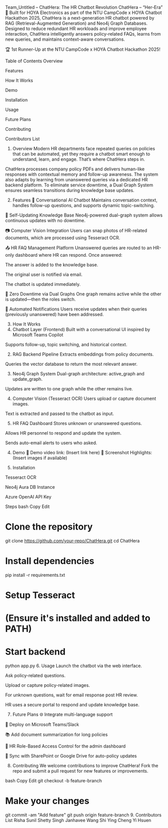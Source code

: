 Team_Untitled – ChatHera: The HR Chatbot Revolution
ChatHera – “Her-Era” 💬
Built for HOYA Electronics as part of the NTU CampCode x HOYA Chatbot Hackathon 2025, ChatHera is a next-generation HR chatbot powered by RAG (Retrieval-Augmented Generation) and Neo4j Graph Databases. Designed to reduce redundant HR workloads and improve employee interaction, ChatHera intelligently answers policy-related FAQs, learns from new queries, and maintains context-aware conversations.

🏆 1st Runner-Up at the NTU CampCode x HOYA Chatbot Hackathon 2025!

Table of Contents
Overview

Features

How It Works

Demo

Installation

Usage

Future Plans

Contributing

Contributors List

1. Overview
Modern HR departments face repeated queries on policies that can be automated, yet they require a chatbot smart enough to understand, learn, and engage. That’s where ChatHera steps in.

ChatHera processes company policy PDFs and delivers human-like responses with contextual memory and follow-up awareness. The system also adapts by learning from unanswered queries via a dedicated HR backend platform. To eliminate service downtime, a Dual Graph System ensures seamless transitions during knowledge base updates.

2. Features
💬 Conversational AI Chatbot
Maintains conversation context, handles follow-up questions, and supports dynamic topic-switching.

🧠 Self-Updating Knowledge Base
Neo4j-powered dual-graph system allows continuous updates with no downtime.

📷 Computer Vision Integration
Users can snap photos of HR-related documents, which are processed using Tesseract OCR.

📤 HR FAQ Management Platform
Unanswered queries are routed to an HR-only dashboard where HR can respond. Once answered:

The answer is added to the knowledge base.

The original user is notified via email.

The chatbot is updated immediately.

🔄 Zero Downtime via Dual Graphs
One graph remains active while the other is updated—then the roles switch.

📧 Automated Notifications
Users receive updates when their queries (previously unanswered) have been addressed.

3. How It Works
1. Chatbot Layer (Frontend)
Built with a conversational UI inspired by Microsoft Teams Copilot

Supports follow-up, topic switching, and historical context.

2. RAG Backend Pipeline
Extracts embeddings from policy documents.

Queries the vector database to return the most relevant answer.

3. Neo4j Graph System
Dual-graph architecture: active_graph and update_graph.

Updates are written to one graph while the other remains live.

4. Computer Vision (Tesseract OCR)
Users upload or capture document images.

Text is extracted and passed to the chatbot as input.

5. HR FAQ Dashboard
Stores unknown or unanswered questions.

Allows HR personnel to respond and update the system.

Sends auto-email alerts to users who asked.

4. Demo
🎥 Demo video link: (Insert link here)
📸 Screenshot Highlights: (Insert images if available)

5. Installation

Tesseract OCR

Neo4j Aura DB Instance

Azure OpenAI API Key


Steps
bash
Copy
Edit
# Clone the repository
git clone https://github.com/your-repo/ChatHera.git
cd ChatHera

# Install dependencies
pip install -r requirements.txt

# Setup Tesseract
# (Ensure it's installed and added to PATH)

# Start backend
python app.py
6. Usage
Launch the chatbot via the web interface.

Ask policy-related questions.

Upload or capture policy-related images.

For unknown questions, wait for email response post HR review.

HR uses a secure portal to respond and update knowledge base.

7. Future Plans
🌐 Integrate multi-language support

📲 Deploy on Microsoft Teams/Slack

📚 Add document summarization for long policies

🔐 HR Role-Based Access Control for the admin dashboard

🔁 Sync with SharePoint or Google Drive for auto-policy updates

8. Contributing
We welcome contributions to improve ChatHera!
Fork the repo and submit a pull request for new features or improvements.

bash
Copy
Edit
git checkout -b feature-branch
# Make your changes
git commit -am "Add feature"
git push origin feature-branch
9. Contributors List
Risha Sunil Shetty
Singh Janhavee
Wang Shi Ying
Cheng Yi Hsuen


